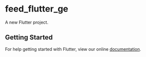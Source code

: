 # feed_flutter_ge

A new Flutter project.

## Getting Started

For help getting started with Flutter, view our online
[documentation](https://flutter.io/).
